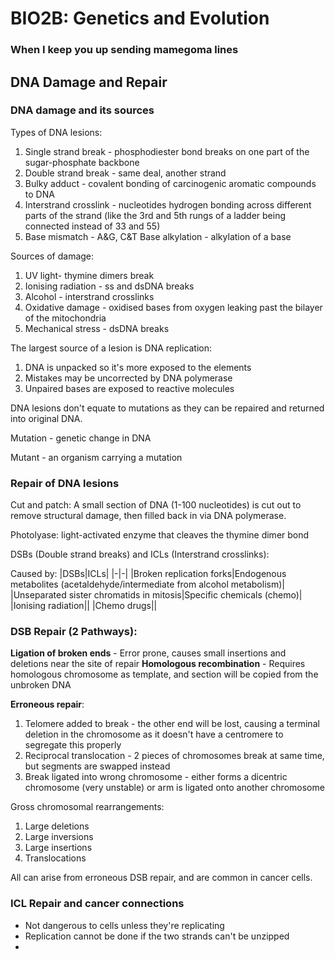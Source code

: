 # BIO2B: Genetics and Evolution
### When I keep you up sending mamegoma lines

## DNA Damage and Repair
### DNA damage and its sources
Types of DNA lesions:
1. Single strand break - phosphodiester bond breaks on one part of the sugar-phosphate backbone
2. Double strand break - same deal, another strand
3. Bulky adduct - covalent bonding of carcinogenic aromatic compounds to DNA
4. Interstrand crosslink - nucleotides hydrogen bonding across different parts of the strand (like the 3rd and 5th rungs of a ladder being connected instead of 33 and 55)
5. Base mismatch - A&G, C&T
Base alkylation - alkylation of a base

Sources of damage:
1. UV light- thymine dimers break
2. Ionising radiation - ss and dsDNA breaks
3. Alcohol - interstrand crosslinks
4. Oxidative damage - oxidised bases from oxygen leaking past the bilayer of the mitochondria
5. Mechanical stress - dsDNA breaks

The largest source of a lesion is DNA replication: 
1. DNA is unpacked so it's more exposed to the elements
2. Mistakes may be uncorrected by DNA polymerase
3. Unpaired bases are exposed to reactive molecules

DNA lesions don't equate to mutations as they can be repaired and returned into original DNA.

Mutation - genetic change in DNA

Mutant - an organism carrying a mutation

### Repair of DNA lesions
Cut and patch: A small section of DNA (1-100 nucleotides) is cut out to remove structural damage, then filled back in via DNA polymerase.

Photolyase: light-activated enzyme that cleaves the thymine dimer bond

DSBs (Double strand breaks) and ICLs (Interstrand crosslinks):

Caused by:
|DSBs|ICLs|
|-|-|
|Broken replication forks|Endogenous metabolites (acetaldehyde/intermediate from alcohol metabolism)|
|Unseparated sister chromatids in mitosis|Specific chemicals (chemo)|
|Ionising radiation||
|Chemo drugs||

### DSB Repair (2 Pathways):
**Ligation of broken ends** - Error prone, causes small insertions and deletions near the site of repair
**Homologous recombination** - Requires homologous chromosome as template, and section will be copied from the unbroken DNA

**Erroneous repair**:
1. Telomere added to break - the other end will be lost, causing a terminal deletion in the chromosome as it doesn't have a centromere to segregate this properly
2. Reciprocal translocation - 2 pieces of chromosomes break at same time, but segments are swapped instead
3. Break ligated into wrong chromosome - either forms a dicentric chromosome (very unstable) or arm is ligated onto another chromosome

Gross chromosomal rearrangements: 
1. Large deletions
2. Large inversions
3. Large insertions
4. Translocations

All can arise from erroneous DSB repair, and are common in cancer cells.

### ICL Repair and cancer connections
* Not dangerous to cells unless they're replicating
* Replication cannot be done if the two strands can't be unzipped
* 
